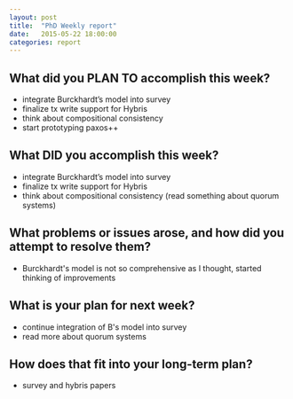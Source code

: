 ```yaml
---
layout: post
title:  "PhD Weekly report"
date:   2015-05-22 18:00:00
categories: report
---
```


## What did you PLAN TO accomplish this week?

 - integrate Burckhardt’s model into survey
 - finalize tx write support for Hybris
 - think about compositional consistency
 - start prototyping paxos++

## What DID you accomplish this week?

 - integrate Burckhardt’s model into survey
 - finalize tx write support for Hybris
 - think about compositional consistency 
	(read something about quorum systems)


## What problems or issues arose, and how did you attempt to resolve them?

 - Burckhardt's model is not so comprehensive as I thought,
	started thinking of improvements


## What is your plan for next week?

 - continue integration of B's model into survey
 - read more about quorum systems 

## How does that fit into your long-term plan?

 - survey and hybris papers
